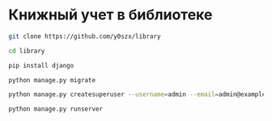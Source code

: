 # Книжный учет в библиотеке

```bash
git clone https://github.com/y0szx/library
```

```bash
cd library
```

```bash
pip install django
```

```bash
python manage.py migrate
```

```bash
python manage.py createsuperuser --username=admin --email=admin@example.com
```

```bash
python manage.py runserver
```
